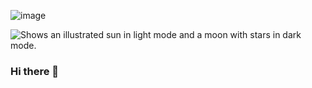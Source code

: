 
![image](https://github.com/shabista-imam/shabista-imam/assets/64741363/50c6fec4-14ed-4d0e-a2fe-2e50271f41de)

<picture>
  <source media="(prefers-color-scheme: dark)" srcset="(https://github.com/shabista-imam/shabista-imam/assets/64741363/50c6fec4-14ed-4d0e-a2fe-2e50271f41de.png">
  <source media="(prefers-color-scheme: light)" srcset="(https://github.com/shabista-imam/shabista-imam/assets/64741363/50c6fec4-14ed-4d0e-a2fe-2e50271f41de.png">
  <img alt="Shows an illustrated sun in light mode and a moon with stars in dark mode." src="https://user-images.githubusercontent.com/25423296/163456779-a8556205-d0a5-45e2-ac17-42d089e3c3f8.png">
</picture>


### Hi there 👋



<!--
**shabista-imam/shabista-imam** is a ✨ _special_ ✨ repository because its `README.md` (this file) appears on your GitHub profile.

Here are some ideas to get you started:

- 🔭 I’m currently working on ...
- 🌱 I’m currently learning ...
- 👯 I’m looking to collaborate on ...
- 🤔 I’m looking for help with ...
- 💬 Ask me about ...
- 📫 How to reach me: ...
- 😄 Pronouns: ...
- ⚡ Fun fact: ...
-->
